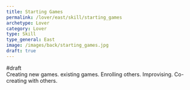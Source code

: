 ```yaml
---
title: Starting Games
permalink: /lover/east/skill/starting_games
archetype: Lover
category: Lover
type: Skill
type_general: East
image: /images/back/starting_games.jpg
draft: true
---
```

#draft   
Creating new games. existing games. Enrolling others. Improvising. Co-creating with others. 

